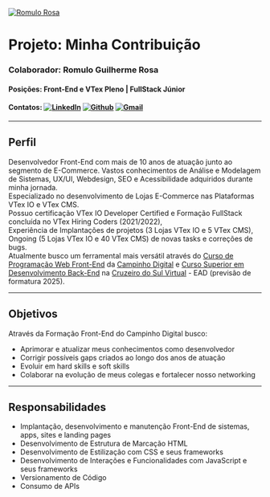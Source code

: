 [![Romulo Rosa](https://i.postimg.cc/htJ82XHM/romulo-2022-foto-curriculum-04.png)](https://postimg.cc/jDbJ5SqJ)
# **Projeto:** Minha Contribuição
### **Colaborador:** Romulo Guilherme Rosa
#### **Posições:** Front-End e VTex Pleno | FullStack Júnior
#### **Contatos:**  [![LinkedIn](https://i.postimg.cc/kG5BvF9T/icon-linkedin.png)](https://www.linkedin.com/in/romulorosadev/)   [![Github](https://i.postimg.cc/vTSDqgZb/icon-github.png)](https://github.com/romulorosadev)   [![Gmail](https://i.postimg.cc/XJLr5DMZ/icon-gmail.png)](mailto:romulorosadev@gmail.com) 
---

## **Perfil**
Desenvolvedor Front-End com mais de 10 anos de atuação junto ao segmento de E-Commerce.
Vastos conhecimentos de Análise e Modelagem de Sistemas, UX/UI, Webdesign, SEO e Acessibilidade adquiridos durante minha jornada.\
Especializado no desenvolvimento de Lojas E-Commerce nas Plataformas VTex IO e VTex CMS.\
Possuo certificação VTex IO Developer Certified e Formação FullStack concluída no VTex Hiring Coders (2021/2022),\
Experiência de Implantações de projetos (3 Lojas VTex IO e 5 VTex CMS), Ongoing (5 Lojas VTex IO e 40 VTex CMS) de novas tasks e correções de bugs.\
Atualmente busco um ferramental mais versátil através do [Curso de Programação Web Front-End](https://www.campinhodigital.org/programa%C3%A7%C3%A3o-web-front-end) da [Campinho Digital](https://www.campinhodigital.org/) e [Curso Superior em Desenvolvimento Back-End](https://www.cruzeirodosulvirtual.com.br/graduacao/desenvolvimento-back-end/) na [Cruzeiro do Sul Virtual](https://www.cruzeirodosulvirtual.com.br) - EAD (previsão de formatura 2025).

---

## **Objetivos**
Através da Formação Front-End do Campinho Digital busco:
* Aprimorar e atualizar meus conhecimentos como desenvolvedor
* Corrigir possíveis gaps criados ao longo dos anos de atuação
* Evoluir em hard skills e soft skills
* Colaborar na evolução de meus colegas e fortalecer nosso networking

---

## **Responsabilidades**
* Implantação, desenvolvimento e manutenção Front-End de sistemas, apps, sites e landing pages
* Desenvolvimento de Estrutura de Marcação HTML
* Desenvolvimento de Estilização com CSS e seus frameworks
* Desenvolvimento de Interações e Funcionalidades com JavaScript e seus frameworks
* Versionamento de Código
* Consumo de APIs
